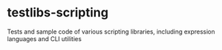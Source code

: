 testlibs-scripting
==================

Tests and sample code of various scripting libraries, including expression languages and CLI utilities
